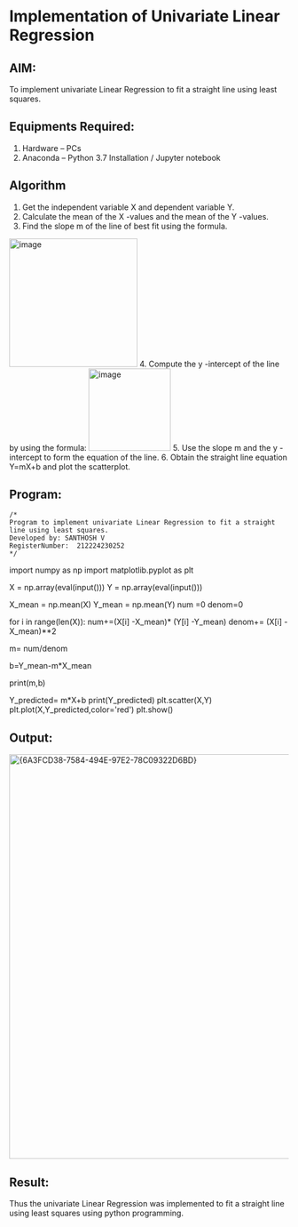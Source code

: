 # Implementation of Univariate Linear Regression
## AIM:
To implement univariate Linear Regression to fit a straight line using least squares.

## Equipments Required:
1. Hardware – PCs
2. Anaconda – Python 3.7 Installation / Jupyter notebook

## Algorithm
1. Get the independent variable X and dependent variable Y.
2. Calculate the mean of the X -values and the mean of the Y -values.
3. Find the slope m of the line of best fit using the formula. 
<img width="231" alt="image" src="https://user-images.githubusercontent.com/93026020/192078527-b3b5ee3e-992f-46c4-865b-3b7ce4ac54ad.png">
4. Compute the y -intercept of the line by using the formula:
<img width="148" alt="image" src="https://user-images.githubusercontent.com/93026020/192078545-79d70b90-7e9d-4b85-9f8b-9d7548a4c5a4.png">
5. Use the slope m and the y -intercept to form the equation of the line.
6. Obtain the straight line equation Y=mX+b and plot the scatterplot.

## Program:
```
/*
Program to implement univariate Linear Regression to fit a straight line using least squares.
Developed by: SANTHOSH V
RegisterNumber:  212224230252
*/
```
import numpy as np
import matplotlib.pyplot as plt

X = np.array(eval(input()))
Y = np.array(eval(input()))


X_mean = np.mean(X)
Y_mean = np.mean(Y)
num =0
denom=0


for i in range(len(X)):
    num+=(X[i] -X_mean)* (Y[i] -Y_mean)
    denom+= (X[i] - X_mean)**2
    
m= num/denom


b=Y_mean-m*X_mean

print(m,b)

Y_predicted= m*X+b
print(Y_predicted)
plt.scatter(X,Y)
plt.plot(X,Y_predicted,color='red')
plt.show()


## Output:

<img width="1348" height="728" alt="{6A3FCD38-7584-494E-97E2-78C09322D6BD}" src="https://github.com/user-attachments/assets/6df5ffb8-f063-42ad-b7ea-d67c4c75763d" />

## Result:
Thus the univariate Linear Regression was implemented to fit a straight line using least squares using python programming.
